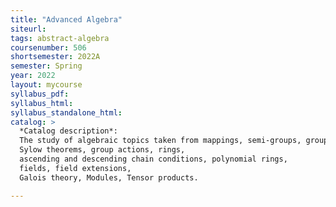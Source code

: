 ```yaml
---
title: "Advanced Algebra"
siteurl:
tags: abstract-algebra
coursenumber: 506
shortsemester: 2022A
semester: Spring
year: 2022
layout: mycourse
syllabus_pdf:
syllabus_html:
syllabus_standalone_html:
catalog: >
  *Catalog description*:
  The study of algebraic topics taken from mappings, semi-groups, groups,
  Sylow theorems, group actions, rings,
  ascending and descending chain conditions, polynomial rings,
  fields, field extensions,
  Galois theory, Modules, Tensor products.

---
```


